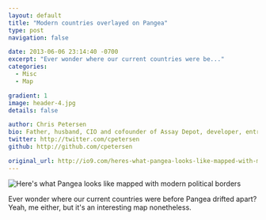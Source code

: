 ```yaml
---
layout: default
title: "Modern countries overlayed on Pangea"
type: post
navigation: false

date: 2013-06-06 23:14:40 -0700
excerpt: "Ever wonder where our current countries were be..."
categories:
  - Misc
  - Map

gradient: 1
image: header-4.jpg
details: false

author: Chris Petersen
bio: Father, husband, CIO and cofounder of Assay Depot, developer, entrepreneur and technologist.
twitter: http://twitter.com/cpetersen
github: http://github.com/cpetersen

original_url: http://io9.com/heres-what-pangea-looks-like-mapped-with-modern-politi-509812695
---
```



 

  ![Here's what Pangea looks like mapped with modern political borders](/attachments/eece069c7d782fd0b6f7a49546e6ab77/image.png)  

 Ever wonder where our current countries were before Pangea drifted apart? Yeah, me either, but it's an interesting map nonetheless.

 
